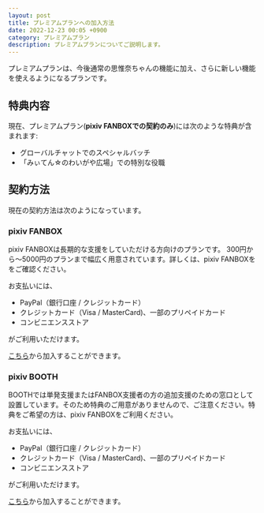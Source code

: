 ```yaml
---
layout: post
title: プレミアムプランへの加入方法
date: 2022-12-23 00:05 +0900
category: プレミアムプラン
description: プレミアムプランについてご説明します。
---
```


プレミアムプランは、今後通常の思惟奈ちゃんの機能に加え、さらに新しい機能を使えるようになるプランです。

## 特典内容

現在、プレミアムプラン(**pixiv FANBOXでの契約のみ**)には次のような特典が含まれます:
* グローバルチャットでのスペシャルバッチ
* 「みぃてん☆のわいがや広場」での特別な役職

## 契約方法

現在の契約方法は次のようになっています。

### pixiv FANBOX

pixiv FANBOXは長期的な支援をしていただける方向けのプランです。
300円から〜5000円のプランまで幅広く用意されています。詳しくは、pixiv FANBOXををご確認ください。

お支払いには、
* PayPal（銀行口座 / クレジットカード）
* クレジットカード（Visa / MasterCard)、一部のプリペイドカード
* コンビニエンスストア

がご利用いただけます。

[こちら](https://sina-chan.fanbox.cc)から加入することができます。

### pixiv BOOTH

BOOTHでは単発支援またはFANBOX支援者の方の追加支援のための窓口として設置しています。そのため特典のご用意がありませんので、ご注意ください。特典をご希望の方は、pixiv FANBOXをご利用ください。

お支払いには、
* PayPal（銀行口座 / クレジットカード）
* クレジットカード（Visa / MasterCard)、一部のプリペイドカード
* コンビニエンスストア

がご利用いただけます。

[こちら](https://sina-chan.booth.pm)から加入することができます。